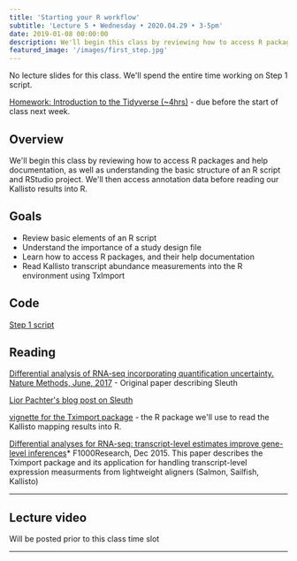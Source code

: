 ```yaml
---
title: 'Starting your R workflow'
subtitle: 'Lecture 5 • Wednesday • 2020.04.29 • 3-5pm'
date: 2019-01-08 00:00:00
description: We'll begin this class by reviewing how to access R packages and help documentation, as well as understanding the basic structure of an R script and RStudio project. We'll then access annotation data before reading our Kallisto results into R.     
featured_image: '/images/first_step.jpg'
---
```


No lecture slides for this class.  We'll spend the entire time working on Step 1 script.

[Homework: Introduction to the Tidyverse (~4hrs)](https://www.datacamp.com/courses/introduction-to-the-tidyverse) - due before the start of class next week.


## Overview

We'll begin this class by reviewing how to access R packages and help documentation, as well as understanding the basic structure of an R script and RStudio project. We'll then access annotation data before reading our Kallisto results into R.  

## Goals

* Review basic elements of an R script
* Understand the importance of a study design file
* Learn how to access R packages, and their help documentation
* Read Kallisto transcript abundance measurements into the R environment using TxImport

## Code

[Step 1 script](http://DIYtranscriptomics.github.io/Code/files/Step1_TxImport.R)

## Reading

[Differential analysis of RNA-seq incorporating quantification uncertainty. Nature Methods, June, 2017](http://DIYtranscriptomics.github.io/Reading/files/sleuth.pdf) - Original paper describing Sleuth

[Lior Pachter's blog post on Sleuth](https://liorpachter.wordpress.com/2015/08/17/a-sleuth-for-rna-seq/)

[vignette for the Tximport package](https://bioconductor.org/packages/devel/bioc/vignettes/tximport/inst/doc/tximport.html) - the R package we'll use to read the Kallisto mapping results into R.

[Differential analyses for RNA-seq: transcript-level estimates improve gene-level inferences](http://f1000research.com/articles/4-1521/v2)* F1000Research, Dec 2015. This paper describes the Tximport package and its application for handling transcript-level expression measurments from lightweight aligners (Salmon, Sailfish, Kallisto)

---

## Lecture video

Will be posted prior to this class time slot

---